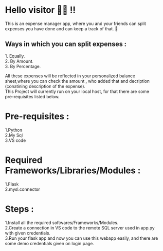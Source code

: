 <h1> Hello visitor 👋🏻 !!</h1>

This is an expense manager app, where you and your friends can split expenses you have done and can keep a track of that. 👀

<h2>Ways in which you can split expenses :</h2>
1. Equally. <br>
2. By Amount. <br>
3. By Percentage. <br>

All these expenses will be reflected in your personalized balance sheet,where you can check the amount , who added that and decription (conatining description of the expense). <br>
This Project will currently run on your local host, for that there are some pre-requisites listed below.

<h1>Pre-requisites :</h1>
1.Python <br>
2.My Sql <br>
3.VS code <br>

<h1>Required Frameworks/Libraries/Modules :</h1>
1.Flask <br>
2.mysl.connector <br>

<h1>Steps :</h1>
1.Install all the required softwares/Frameworks/Modules. <br>
2.Create a connection in VS code to the remote SQL server used in app.py with given credentials. <br>
3.Run your flask app and now you can use this webapp easily, and there are some  demo credentials given on login page.
